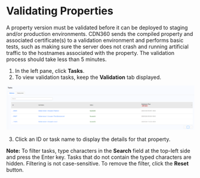 <!--?xml version="1.0" encoding="utf-8"?-->

# Validating Properties

A property version must be validated before it can be deployed to staging and/or production environments. CDN360 sends the compiled property and associated certificate(s) to a validation environment and performs basic tests, such as making sure the server does not crash and running artificial traffic to the hostnames associated with the property. The validation process should take less than 5 minutes.

1. In the left pane, click **Tasks**.
2. To view validation tasks, keep the **Validation** tab displayed.

![null](</docs/resources/images/Validations_Overview.png>)
 
3. Click an ID or task name to display the details for that property.

**Note:** To filter tasks, type characters in the **Search** field at the top-left side and press the Enter key. Tasks that do not contain the typed characters are hidden. Filtering is not case-sensitive. To remove the filter, click the **Reset** button.

